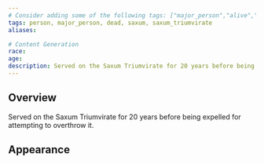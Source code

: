 ```yaml
---
# Consider adding some of the following tags: ["major_person","alive","dead"]
tags: person, major_person, dead, saxum, saxum_triumvirate
aliases:

# Content Generation
race:
age:
description: Served on the Saxum Triumvirate for 20 years before being expelled for attempting to overthrow it.
---
```

## Overview
Served on the Saxum Triumvirate for 20 years before being expelled for attempting to overthrow it.
## Appearance
